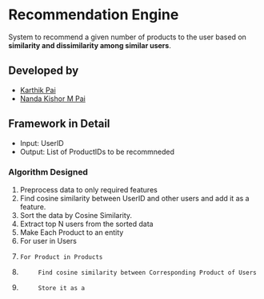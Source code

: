 # Recommendation Engine

System to recommend a given number of products to the user based on <b>similarity and dissimilarity among similar users</b>.

## Developed by
* [Karthik Pai](https://github.com/kptriescoding)
* [Nanda Kishor M Pai](https://github.com/nandakishormpai)

## Framework in Detail

- Input: UserID
- Output: List of ProductIDs to be recommneded

### Algorithm Designed
1. Preprocess data to only required features
2. Find cosine similarity between UserID and other users and add it as a feature.
3. Sort the data by Cosine Similarity.
4. Extract top N users from the sorted data
5. Make Each Product to an entity
6. For user in Users
7.     For Product in Products
8.          Find cosine similarity between Corresponding Product of Users
9.          Store it as a 




